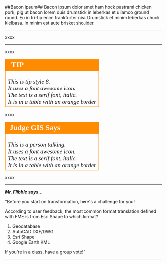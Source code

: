 ##Bacon ipsum##
Bacon ipsum dolor amet ham hock pastrami chicken pork, pig ut bacon lorem duis drumstick in leberkas et ullamco ground round. Eu in tri-tip enim frankfurter nisi. Drumstick et minim leberkas chuck kielbasa. In minim est aute brisket shoulder.

----------

xxxx

----------

xxxx 

<table style="border-spacing: 0px"><tr><td style="vertical-align:middle;background-color:darkorange;border: 2px solid darkorange">
<i class="fa fa-info-circle fa-lg fa-pull-left fa-fw" style="padding-right: 10px;vertical-align:text-top"></i><span style="color:white;font-size:x-large;font-weight: bold;font-family:serif">TIP</span>
</td>
</tr>

<tr>
<td style="border: 1px solid darkorange">
<span style="font-family:serif; font-style:italic; font-size:larger">
<br>This is tip style 8.
<br>It uses a font awesome icon.
<br>The text is a serif font, italic.
<br>It is in a table with an orange border
</span>

</td></tr></table>

xxxx 


<table style="border-spacing: 0px"><tr><td style="vertical-align:middle;background-color:darkorange;border: 2px solid darkorange">
<i class="fa fa-quote-left fa-lg fa-pull-left fa-fw" style="padding-right: 5px;vertical-align:text-top"></i><span style="color:white;font-size:x-large;font-weight: bold;font-family:serif">Judge GIS Says</span>
</td>
</tr>

<tr>
<td style="border: 1px solid darkorange">
<span style="font-family:serif; font-style:italic; font-size:larger">
<br>This is a person talking.
<br>It uses a font awesome icon.
<br>The text is a serif font, italic.
<br>It is in a table with an orange border
</span>

</td></tr></table>

xxxx

----------
<i class="fa fa-quote-left fa-3x fa-pull-left fa-border"></i>
***Mr. Flibble says…***

“Before you start on transformation, here's a challenge for you!

According to user feedback, the most common format translation defined with FME is from Esri Shape to which format?

1. Geodatabase
2. AutoCAD DXF/DWG
3. Esri Shape
4. Google Earth KML

If you're in a class, have a group vote!”

----------
